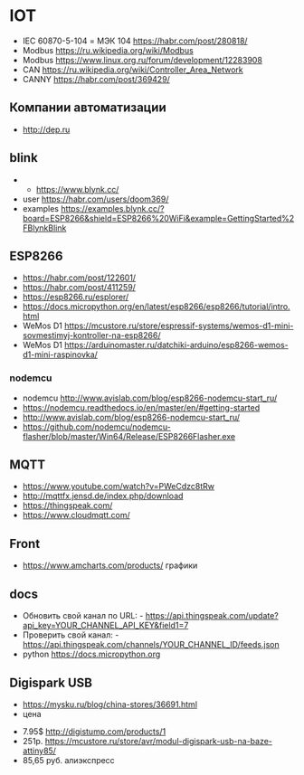 # IOT
* IEC 60870-5-104 = МЭК 104 https://habr.com/post/280818/
* Modbus https://ru.wikipedia.org/wiki/Modbus
* Modbus https://www.linux.org.ru/forum/development/12283908
* CAN https://ru.wikipedia.org/wiki/Controller_Area_Network
* CANNY https://habr.com/post/369429/

## Компании автоматизации
* http://dep.ru

## blink
* * https://www.blynk.cc/
* user https://habr.com/users/doom369/
* examples https://examples.blynk.cc/?board=ESP8266&shield=ESP8266%20WiFi&example=GettingStarted%2FBlynkBlink

## ESP8266
* https://habr.com/post/122601/
* https://habr.com/post/411259/
* https://esp8266.ru/esplorer/
* https://docs.micropython.org/en/latest/esp8266/esp8266/tutorial/intro.html
* WeMos D1 https://mcustore.ru/store/espressif-systems/wemos-d1-mini-sovmestimyj-kontroller-na-esp8266/
* WeMos D1 https://arduinomaster.ru/datchiki-arduino/esp8266-wemos-d1-mini-raspinovka/

### nodemcu
* nodemcu http://www.avislab.com/blog/esp8266-nodemcu-start_ru/
* https://nodemcu.readthedocs.io/en/master/en/#getting-started
* http://www.avislab.com/blog/esp8266-nodemcu-start_ru/
* https://github.com/nodemcu/nodemcu-flasher/blob/master/Win64/Release/ESP8266Flasher.exe

## MQTT
* https://www.youtube.com/watch?v=PWeCdzc8tRw
* http://mqttfx.jensd.de/index.php/download
* https://thingspeak.com/
* https://www.cloudmqtt.com/

## Front
* https://www.amcharts.com/products/ графики

## docs
 * Обновить свой канал по URL: - https://api.thingspeak.com/update?api_key=YOUR_CHANNEL_API_KEY&field1=7
 * Проверить свой канал: - https://api.thingspeak.com/channels/YOUR_CHANNEL_ID/feeds.json
 * python https://docs.micropython.org
 
##  Digispark USB 
* https://mysku.ru/blog/china-stores/36691.html
* цена 
 - 7.95$ http://digistump.com/products/1  
 - 251р. https://mcustore.ru/store/avr/modul-digispark-usb-na-baze-attiny85/
 - 85,65 руб. алиэкспресс
